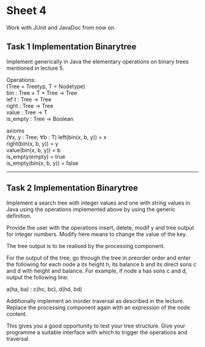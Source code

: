 # Sheet 4

Work with JUnit and JavaDoc from now on.


## Task 1 Implementation Binarytree

Implement generically in Java the elementary operations on binary trees mentioned in lecture 5.

Operations:<br>
(Tree = Treetyp, T = Nodetype)<br>
bin : Tree × T × Tree → Tree<br>
lef t : Tree → Tree<br>
right : Tree → Tree<br>
value : Tree → T<br>
is_empty : Tree → Boolean<br>

axioms<br>
(∀x, y : Tree; ∀b : T) left(bin(x, b, y)) = x<br>
right(bin(x, b, y)) = y<br>
value(bin(x, b, y)) = b<br>
is_empty(empty) = true<br>
is_empty(bin(x, b, y)) = false<br>

_________________________________________________________________________________________________________________________
  
  
## Task 2 Implementation Binarytree

Implement a search tree with integer values and one with string values in Java using the operations implemented above by using the generic definition.

Provide the user with the operations insert, delete, modif y and tree output for integer numbers. Modify here means to change the value of the key.

The tree output is to be realised by the processing component.

For the output of the tree, go through the tree in preorder order and enter the following for each node a its height h, its balance b and its direct sons c and d with height and balance. For example, if node a has sons c and d, output the following line:

a(ha, ba) : c(hc, bc), d(hd, bd)

Additionally implement an inorder traversal as described in the lecture. Replace the processing component again with an expression of the node content.

This gives you a good opportunity to test your tree structure. Give your programme a suitable interface with which to trigger the operations and traversal.